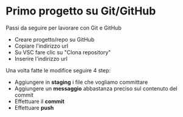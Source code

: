 # Primo progetto su Git/GitHub

Passi da seguire per lavorare con Git e GitHub
- Creare progetto/repo su GitHub
- Copiare l'indirizzo url
- Su VSC fare clic su "Clona repository"
- Inserire l'indirizzo url

Una volta fatte le modifice seguire 4 step:
- Aggiungere in **staging** i file che vogliamo committare
- Aggiungere un **messaggio** abbastanza preciso sul contenuto del commit
- Effettuare il **commit**
- Effettuare **push**
